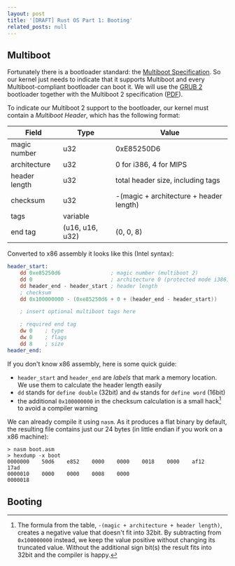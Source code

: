```yaml
---
layout: post
title: '[DRAFT] Rust OS Part 1: Booting'
related_posts: null
---
```

## Multiboot
Fortunately there is a bootloader standard: the [Multiboot Specification][multiboot].  So our kernel just needs to indicate that it supports Multiboot and every Multiboot-compliant bootloader can boot it. We will use the [GRUB 2] bootloader together with the Multiboot 2 specification ([PDF][Multiboot 2]).

To indicate our Multiboot 2 support to the bootloader, our kernel must contain a _Multiboot Header_, which has the following format:

Field         | Type            | Value
------------- | --------------- | ----------------------------------------
magic number  | u32             | 0xE85250D6
architecture  | u32             | 0 for i386, 4 for MIPS
header length | u32             | total header size, including tags
checksum      | u32             | -(magic + architecture + header length)
tags          | variable        |
end tag       | (u16, u16, u32) | (0, 0, 8)

Converted to x86 assembly it looks like this (Intel syntax):

```nasm
header_start:
    dd 0xe85250d6                ; magic number (multiboot 2)
    dd 0                         ; architecture 0 (protected mode i386)
    dd header_end - header_start ; header length
    ; checksum
    dd 0x100000000 - (0xe85250d6 + 0 + (header_end - header_start))

    ; insert optional multiboot tags here

    ; required end tag
    dw 0    ; type
    dw 0    ; flags
    dd 8    ; size
header_end:
```

If you don't know x86 assembly, here is some quick guide:

- `header_start` and `header_end` are _labels_ that mark a memory location. We use them to calculate the header length easily
- `dd` stands for `define double` (32bit) and `dw` stands for `define word` (16bit)
- the additional `0x100000000` in the checksum calculation is a small hack[^fn-checksum_hack] to avoid a compiler warning

We can already compile it using `nasm`. As it produces a flat binary by default, the resulting file contains just our 24 bytes (in little endian if you work on a x86 machine):

```
> nasm boot.asm
> hexdump -x boot
0000000    50d6    e852    0000    0000    0018    0000    af12    17ad
0000010    0000    0000    0008    0000
0000018
```


## Booting


[^fn-checksum_hack]: The formula from the table, `-(magic + architecture + header length)`, creates a negative value that doesn't fit into 32bit. By subtracting from `0x100000000` instead, we keep the value positive without changing its truncated value. Without the additional sign bit(s) the result fits into 32bit and the compiler is happy.

[multiboot]: https://en.wikipedia.org/wiki/Multiboot_Specification
[grub 2]: http://wiki.osdev.org/GRUB_2
[multiboot 2]: http://nongnu.askapache.com/grub/phcoder/multiboot.pdf
